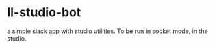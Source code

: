 # ll-studio-bot

a simple slack app with studio utilities. To be run in socket mode, in the studio.
